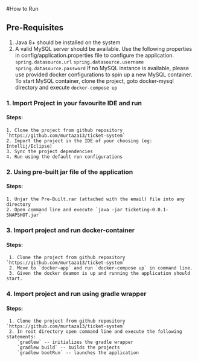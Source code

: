 #How to Run

## Pre-Requisites
1. Java 8+ should be installed on the system
2. A valid MySQL server should be available. Use the following properties in config/application.properties file to
   configure the application.
   `spring.datasource.url`
   `spring.datasource.username`
   `spring.datasource.password`
   If no MySQL instance is available, please use provided docker configurations to spin up a new MySQL container. 
   To start MySQL container, clone the project, goto docker-mysql directory and execute `docker-compose up`

### 1. Import Project in your favourite IDE and run
#### Steps:
    1. Clone the project from github repository `https://github.com/murtaza13/ticket-system`
    2. Import the project in the IDE of your choosing (eg: Intellij/Eclipse)
    3. Sync the project dependencies
    4. Run using the default run configurations
    
### 2. Using pre-built jar file of the application
#### Steps:
    1. Unjar the Pre-Built.rar (attached with the email) file into any directory
    2. Open command line and execute `java -jar ticketing-0.0.1-SNAPSHOT.jar`
    
### 3. Import project and run docker-container
#### Steps:
     1. Clone the project from github repository `https://github.com/murtaza13/ticket-system`
     2. Move to `docker-app` and run `docker-compose up` in command line.
     3. Given the docker deamon is up and running the application should start.
     
### 4. Import project and run using gradle wrapper
#### Steps: 
     1. Clone the project from github repository `https://github.com/murtaza13/ticket-system`
     2. In root directory open command line and execute the following statements:
        `gradlew` -- initializes the gradle wrapper
        `gradlew build` -- builds the projects
        `gradlew bootRun` -- launches the application
     
 